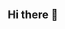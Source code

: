 ## Hi there 👋

<!--

👋 Hi, we're @TILab (University of Pittsburgh) 
👀 Our lab develops multimodal neuroimaging platforms to explore systems-level neurovascular and metabolic events during neurogenesis, normal development and neurodegeneration. 

We are interested in the life of brain cells inside living animals, particularly in the context of neuronal activity, oxygen and glucose metabolism. 


📫 How to reach me bei3@pitt.edu
-->
